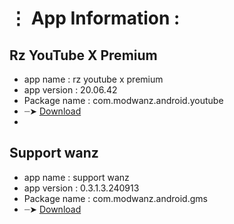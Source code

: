 # ⋮ App Information : 

## Rz YouTube X Premium 
- app name     : rz youtube x premium 
- app version  : 20.06.42
- Package name : com.modwanz.android.youtube
- ┈➤ [Download](https://github.com/modwanz/modwanz.apk/releases/download/v20.06.42/Rz.YouTube.X.Premium_20.06.42.apk)
- 
## Support wanz
- app name     : support wanz
- app version  : 0.3.1.3.240913
- Package name : com.modwanz.android.gms
- ┈➤ [Download](https://gitlab.com/modwanz/modwanz.apk/-/raw/5379a2823a9f479cace3add6478ebccc9f2bbc92/support_wanz_0.3.1.3.240913.apk)
